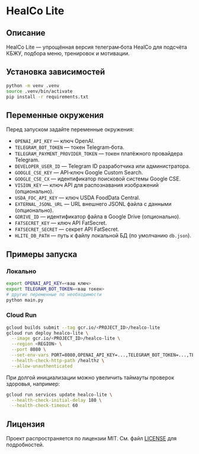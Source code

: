 # HealCo Lite

## Описание
HealCo Lite — упрощённая версия телеграм‑бота HealCo для подсчёта КБЖУ, подбора меню, тренировок и мотивации.

## Установка зависимостей
```bash
python -m venv .venv
source .venv/bin/activate
pip install -r requirements.txt
```

## Переменные окружения
Перед запуском задайте переменные окружения:

- `OPENAI_API_KEY` — ключ OpenAI.
- `TELEGRAM_BOT_TOKEN` — токен Telegram‑бота.
- `TELEGRAM_PAYMENT_PROVIDER_TOKEN` — токен платёжного провайдера Telegram.
- `DEVELOPER_USER_ID` — Telegram ID разработчика или администратора.
- `GOOGLE_CSE_KEY` — API‑ключ Google Custom Search.
- `GOOGLE_CSE_CX` — идентификатор поисковой системы Google CSE.
- `VISION_KEY` — ключ API для распознавания изображений (опционально).
- `USDA_FDC_API_KEY` — ключ USDA FoodData Central.
- `EXTERNAL_JSONL_URL` — URL внешнего JSONL файла с данными (опционально).
- `GDRIVE_ID` — идентификатор файла в Google Drive (опционально).
- `FATSECRET_KEY` — ключ API FatSecret.
- `FATSECRET_SECRET` — секрет API FatSecret.
- `HLITE_DB_PATH` — путь к файлу локальной БД (по умолчанию `db.json`).

## Примеры запуска

### Локально
```bash
export OPENAI_API_KEY=<ваш ключ>
export TELEGRAM_BOT_TOKEN=<ваш токен>
# другие переменные по необходимости
python main.py
```

### Cloud Run
```bash
gcloud builds submit --tag gcr.io/<PROJECT_ID>/healco-lite
gcloud run deploy healco-lite \
  --image gcr.io/<PROJECT_ID>/healco-lite \
  --region <REGION> \
  --port 8080 \
  --set-env-vars PORT=8080,OPENAI_API_KEY=...,TELEGRAM_BOT_TOKEN=...,TELEGRAM_PAYMENT_PROVIDER_TOKEN=... \
  --health-check-http-path /healthz \
  --allow-unauthenticated
```

При долгой инициализации можно увеличить таймауты проверок здоровья, например:

```bash
gcloud run services update healco-lite \
  --health-check-initial-delay 180 \
  --health-check-timeout 60
```

## Лицензия
Проект распространяется по лицензии MIT. См. файл [LICENSE](LICENSE) для подробностей.
